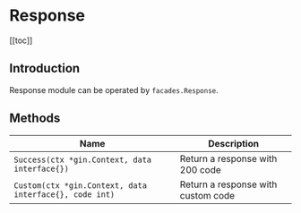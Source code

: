 # Response

[[toc]]

## Introduction

Response module can be operated by `facades.Response`.

## Methods

| Name                                                   | Description                        |
| ------------------------------------------------------ | ---------------------------------- |
| `Success(ctx *gin.Context, data interface{})`          | Return a response with 200 code    |
| `Custom(ctx *gin.Context, data interface{}, code int)` | Return a response with custom code |
